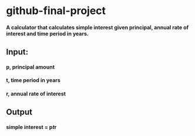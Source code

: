 # github-final-project
#### A calculator that calculates simple interest given principal, annual rate of interest and time period in years.

## Input:
  #### p, principal amount
  #### t, time period in years
  #### r, annual rate of interest
## Output
  #### simple interest = p*t*r
